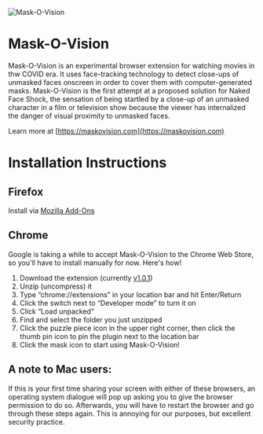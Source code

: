 ![Mask-O-Vision](https://github.com/jasoneppink/mask-o-vision/blob/main/maskovision.gif)

# Mask-O-Vision

Mask-O-Vision is an experimental browser extension for watching movies in thw COVID era. It uses face-tracking technology to detect close-ups of unmasked faces onscreen in order to cover them with computer-generated masks. Mask-O-Vision is the first attempt at a proposed solution for Naked Face Shock, the sensation of being startled by a close-up of an unmasked character in a film or television show because the viewer has internalized the danger of visual proximity to unmasked faces.

Learn more at [https://maskovision.com](https://maskovision.com)

# Installation Instructions
## Firefox
Install via [Mozilla Add-Ons](https://addons.mozilla.org/en-US/firefox/addon/mask-o-vision/)

## Chrome
Google is taking a while to accept Mask-O-Vision to the Chrome Web Store, so you'll have to install manually for now. Here's how!
1. Download the extension (currently [v1.0.1](https://github.com/jasoneppink/mask-o-vision/releases/download/v1.0.1/mask-o-vision-1.0.1.zip))
1. Unzip (uncompress) it
1. Type “chrome://extensions” in your location bar and hit Enter/Return
1. Click the switch next to “Developer mode” to turn it on
1. Click “Load unpacked”
1. Find and select the folder you just unzipped
1. Click the puzzle piece icon in the upper right corner, then click the thumb pin icon to pin the plugin next to the location bar
1. Click the mask icon to start using Mask-O-Vision!

## A note to Mac users:
If this is your first time sharing your screen with either of these browsers, an operating system dialogue will pop up asking you to give the browser permission to do so. Afterwards, you will have to restart the browser and go through these steps again. This is annoying for our purposes, but excellent security practice.
